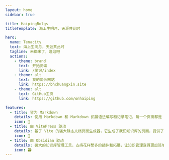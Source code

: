 ```yaml
---
layout: home
sidebar: true

title: HaipingBolgs
titleTemplate: 海上生明月，天涯共此时

hero:
  name: Tenacity
  text: 海上生明月，天涯共此时
  tagline: 来都来了，逛逛吧
  actions:
    - theme: brand
      text: 开始阅读
      link: /笔记/index
    - theme: alt
      text: 我的协会网站
      link: https://bhchuangxin.site
    - theme: alt
      text: GitHub主页
      link: https://github.com/onhaiping

features:
  - title: 皆为 Markdown
    details: 使用 Markdown 和 Markdown 拓展语法编写和记录笔记，每一个页面都是 Markdown 文件。
    icon: 📃
  - title: 由 VitePress 驱动
    details: 基于 Vite 的强大静态文档页面生成器，它生成了我们知识库的页面，提供了简单易用的主题和工具。
    icon: 🚀
  - title: 由 Obsidian 驱动
    details: 强大的知识库管理工具，支持花样繁多的插件和拓展，让知识管理变得更加简单。
    icon: 🗃
---
```


<HomePage />
